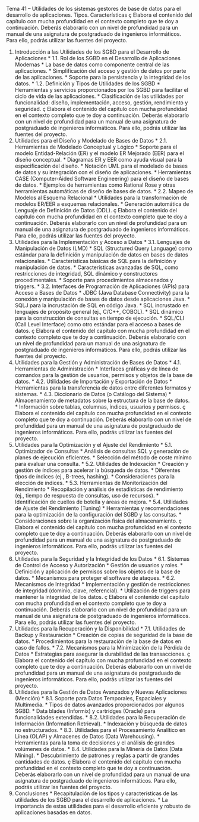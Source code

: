 Tema 41 – Utilidades de los sistemas gestores de base de datos para el desarrollo de aplicaciones. Tipos. Características
ç
Elabora el contenido del capítulo con mucha profundidad en el contexto completo que te doy a continuación. Deberás elaborarlo con un nivel de profundidad para un manual de una asignatura de postgraduado de ingenieros informáticos. Para ello, podrás utilizar las fuentes del proyecto.
1. Introducción a las Utilidades de los SGBD para el Desarrollo de Aplicaciones *   1.1. Rol de los SGBD en el Desarrollo de Aplicaciones Modernas *   La base de datos como componente central de las aplicaciones. *   Simplificación del acceso y gestión de datos por parte de las aplicaciones. *   Soporte para la persistencia y la integridad de los datos. *   1.2. Definición y Tipos de Utilidades de los SGBD *   Herramientas y servicios proporcionados por los SGBD para facilitar el ciclo de vida de las aplicaciones. *   Clasificación de las utilidades por funcionalidad: diseño, implementación, acceso, gestión, rendimiento y seguridad.
ç
Elabora el contenido del capítulo con mucha profundidad en el contexto completo que te doy a continuación. Deberás elaborarlo con un nivel de profundidad para un manual de una asignatura de postgraduado de ingenieros informáticos. Para ello, podrás utilizar las fuentes del proyecto.
2. Utilidades para el Diseño y Modelado de Bases de Datos *   2.1. Herramientas de Modelado Conceptual y Lógico *   Soporte para el modelo Entidad-Relación (ER) y el modelo ER Mejorado (EER) para el diseño conceptual. *   Diagramas ER y EER como ayuda visual para la especificación del diseño. *   Notación UML para el modelado de bases de datos y su integración con el diseño de aplicaciones. *   Herramientas CASE (Computer-Aided Software Engineering) para el diseño de bases de datos. *   Ejemplos de herramientas como Rational Rose y otras herramientas automáticas de diseño de bases de datos. *   2.2. Mapeo de Modelos al Esquema Relacional *   Utilidades para la transformación de modelos ER/EER a esquemas relacionales. *   Generación automática de Lenguaje de Definición de Datos (DDL).
ç
Elabora el contenido del capítulo con mucha profundidad en el contexto completo que te doy a continuación. Deberás elaborarlo con un nivel de profundidad para un manual de una asignatura de postgraduado de ingenieros informáticos. Para ello, podrás utilizar las fuentes del proyecto.
3. Utilidades para la Implementación y Acceso a Datos *   3.1. Lenguajes de Manipulación de Datos (LMD) *   SQL (Structured Query Language) como estándar para la definición y manipulación de datos en bases de datos relacionales. *   Características básicas de SQL para la definición y manipulación de datos. *   Características avanzadas de SQL, como restricciones de integridad, SQL dinámico y constructores procedimentales. *   Soporte para procedimientos almacenados y triggers. *   3.2. Interfaces de Programación de Aplicaciones (APIs) para Acceso a Bases de Datos *   JDBC (Java Database Connectivity) para la conexión y manipulación de bases de datos desde aplicaciones Java. *   SQLJ para la incrustación de SQL en código Java. *   SQL incrustado en lenguajes de propósito general (ej., C/C++, COBOL). *   SQL dinámico para la construcción de consultas en tiempo de ejecución. *   SQL/CLI (Call Level Interface) como otro estándar para el acceso a bases de datos.
ç
Elabora el contenido del capítulo con mucha profundidad en el contexto completo que te doy a continuación. Deberás elaborarlo con un nivel de profundidad para un manual de una asignatura de postgraduado de ingenieros informáticos. Para ello, podrás utilizar las fuentes del proyecto.
4. Utilidades para la Gestión y Administración de Bases de Datos *   4.1. Herramientas de Administración *   Interfaces gráficas y de línea de comandos para la gestión de usuarios, permisos y objetos de la base de datos. *   4.2. Utilidades de Importación y Exportación de Datos *   Herramientas para la transferencia de datos entre diferentes formatos y sistemas. *   4.3. Diccionario de Datos (o Catálogo del Sistema) *   Almacenamiento de metadatos sobre la estructura de la base de datos. *   Información sobre tablas, columnas, índices, usuarios y permisos.
ç
Elabora el contenido del capítulo con mucha profundidad en el contexto completo que te doy a continuación. Deberás elaborarlo con un nivel de profundidad para un manual de una asignatura de postgraduado de ingenieros informáticos. Para ello, podrás utilizar las fuentes del proyecto.
5. Utilidades para la Optimización y el Ajuste del Rendimiento *   5.1. Optimizador de Consultas *   Análisis de consultas SQL y generación de planes de ejecución eficientes. *   Selección del método de coste mínimo para evaluar una consulta. *   5.2. Utilidades de Indexación *   Creación y gestión de índices para acelerar la búsqueda de datos. *   Diferentes tipos de índices (ej., B-trees, hashing). *   Consideraciones para la elección de índices. *   5.3. Herramientas de Monitorización del Rendimiento *   Recopilación y análisis de estadísticas de rendimiento (ej., tiempo de respuesta de consultas, uso de recursos). *   Identificación de cuellos de botella y áreas de mejora. *   5.4. Utilidades de Ajuste del Rendimiento (Tuning) *   Herramientas y recomendaciones para la optimización de la configuración del SGBD y las consultas. *   Consideraciones sobre la organización física del almacenamiento.
ç
Elabora el contenido del capítulo con mucha profundidad en el contexto completo que te doy a continuación. Deberás elaborarlo con un nivel de profundidad para un manual de una asignatura de postgraduado de ingenieros informáticos. Para ello, podrás utilizar las fuentes del proyecto.
6. Utilidades para la Seguridad y la Integridad de los Datos *   6.1. Sistemas de Control de Acceso y Autorización *   Gestión de usuarios y roles. *   Definición y aplicación de permisos sobre los objetos de la base de datos. *   Mecanismos para proteger el software de ataques. *   6.2. Mecanismos de Integridad *   Implementación y gestión de restricciones de integridad (dominio, clave, referencial). *   Utilización de triggers para mantener la integridad de los datos.
ç
Elabora el contenido del capítulo con mucha profundidad en el contexto completo que te doy a continuación. Deberás elaborarlo con un nivel de profundidad para un manual de una asignatura de postgraduado de ingenieros informáticos. Para ello, podrás utilizar las fuentes del proyecto.
7. Utilidades para la Recuperación y la Disponibilidad *   7.1. Utilidades de Backup y Restauración *   Creación de copias de seguridad de la base de datos. *   Procedimientos para la restauración de la base de datos en caso de fallos. *   7.2. Mecanismos para la Minimización de la Pérdida de Datos *   Estrategias para asegurar la durabilidad de las transacciones.
ç
Elabora el contenido del capítulo con mucha profundidad en el contexto completo que te doy a continuación. Deberás elaborarlo con un nivel de profundidad para un manual de una asignatura de postgraduado de ingenieros informáticos. Para ello, podrás utilizar las fuentes del proyecto.
8. Utilidades para la Gestión de Datos Avanzados y Nuevas Aplicaciones (Mención) *   8.1. Soporte para Datos Temporales, Espaciales y Multimedia. *   Tipos de datos avanzados proporcionados por algunos SGBD. *   Data blades (Informix) y cartridges (Oracle) para funcionalidades extendidas. *   8.2. Utilidades para la Recuperación de Información (Information Retrieval). *   Indexación y búsqueda de datos no estructurados. *   8.3. Utilidades para el Procesamiento Analítico en Línea (OLAP) y Almacenes de Datos (Data Warehousing). *   Herramientas para la toma de decisiones y el análisis de grandes volúmenes de datos. *   8.4. Utilidades para la Minería de Datos (Data Mining). *   Descubrimiento de patrones y reglas a partir de grandes cantidades de datos.
ç
Elabora el contenido del capítulo con mucha profundidad en el contexto completo que te doy a continuación. Deberás elaborarlo con un nivel de profundidad para un manual de una asignatura de postgraduado de ingenieros informáticos. Para ello, podrás utilizar las fuentes del proyecto.
9. Conclusiones *   Recapitulación de los tipos y características de las utilidades de los SGBD para el desarrollo de aplicaciones. *   La importancia de estas utilidades para el desarrollo eficiente y robusto de aplicaciones basadas en datos.